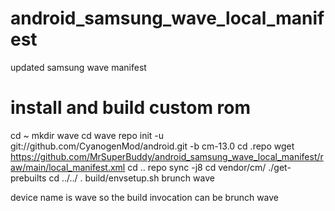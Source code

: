 # android_samsung_wave_local_manifest
updated samsung wave manifest
# install and build custom rom
cd ~
mkdir wave
cd wave
repo init -u git://github.com/CyanogenMod/android.git -b cm-13.0
cd .repo
wget https://github.com/MrSuperBuddy/android_samsung_wave_local_manifest/raw/main/local_manifest.xml
cd ..
repo sync -j8
cd vendor/cm/
./get-prebuilts
cd ../../
. build/envsetup.sh
brunch wave

device name is wave so the build invocation can be brunch wave
